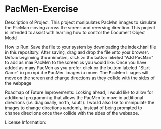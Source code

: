 # PacMen-Exercise
Description of Project: This project manipulates PacMan images to simulate the PacMan moving across the screen and reversing direction. This project is intended to assist with learning how to control the Document Object Model.

How to Run: Save the file to your system by downloading the index.html file in this repository. After saving, drag and drop the file onto your browser. Before beginning the animation, click on the button labeled "Add PacMan" to add as man PacMen to the screen as you would like. Once you have added as many PacMen as you prefer, click on the buttom labeled "Start Game" to prompt the PacMen images to move. The PacMen images will move on the screen and change directions as they collide with the sides of the webpage.

Roadmap of Future Improvements: Looking ahead, I would like to allow for additional programming that allows the PacMen to move in additional directions (i.e. diagionally, north, south). I would also like to manipulate the images to change directions randomly, instead of being prompted to change directions once they collide with the sides of the webpage.

License Information:
